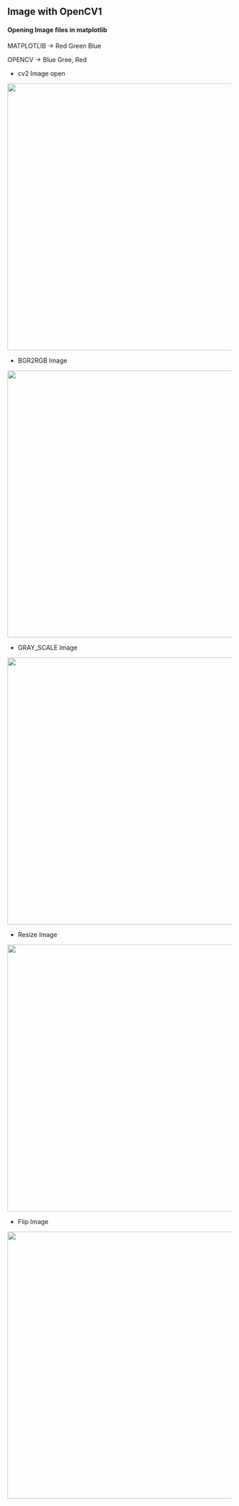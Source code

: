 ## Image with OpenCV1

#### Opening Image files in matplotlib

MATPLOTLIB -> Red Green Blue

OPENCV -> Blue Gree, Red

* cv2 Image open

<img width=600 src="https://user-images.githubusercontent.com/44635266/62768373-ad4dd080-bad1-11e9-823f-5bbbf1b92f2f.png">

* BGR2RGB Image

<img width=600 src="https://user-images.githubusercontent.com/44635266/62768388-b2ab1b00-bad1-11e9-9527-f2b48e3e0ae2.png">

* GRAY_SCALE Image

<img width=600 src="https://user-images.githubusercontent.com/44635266/62768397-b76fcf00-bad1-11e9-9851-33db395576b2.png">

* Resize Image

<img width=600 src="https://user-images.githubusercontent.com/44635266/62768724-74622b80-bad2-11e9-9564-a1daa3b56eae.png">

* Flip Image

<img width=600 src="https://user-images.githubusercontent.com/44635266/62768729-76c48580-bad2-11e9-9e99-17920e2b50f8.png">